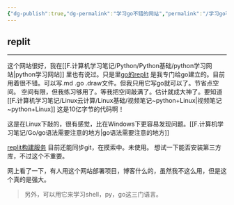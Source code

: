 ```yaml
---
{"dg-publish":true,"dg-permalink":"学习go不错的网站","permalink":"/学习go不错的网站/","tags":["gardenEntry"],"noteIcon":""}
---
```



## replit
---
这个网站很好，我在[[F.计算机学习笔记/Python/Python基础/python学习网站\|python学习网站]] 里也有说过。只是里[go的replit](https://replit.com/@sunnydongbowen/GoPractice#%E5%9F%BA%E7%A1%80%E7%BB%83%E4%B9%A0/int_test.go) 是我专门给go建立的。目前用着很不错。可以写.md .go  .draw文件。但我只用它写go就可以了。节省点空间。
空间有限，但我练习够用了。等我把空间敲满了。估计就成大神了。要知道[[F.计算机学习笔记/Linux云计算/Linux基础/视频笔记~python+Linux\|视频笔记~python+Linux]]  这是10亿字节的代码啊！

这是在Linux下敲的，很有感觉，比在Windows下更容易发现问题。[[F.计算机学习笔记/Go/go语法需要注意的地方\|go语法需要注意的地方]]

[replit构建服务](https://www.36dianping.com/qa/7958.html)
目前还能同步git，在摸索中。未使用。
想试一下能否安装第三方库，不过这个不重要。

网上看了一下，有人用这个网站部署项目，博客什么的，虽然我不这么用，但是这个真的是强大。

> 另外，可以用它来学习shell，py，go这三门语言。
